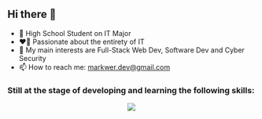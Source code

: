 ## Hi there 👋

- 🌱 High School Student on IT Major
- ❤️‍🔥 Passionate about the entirety of IT
- 🔭 My main interests are Full-Stack Web Dev, Software Dev and Cyber Security
- 📫 How to reach me: markwer.dev@gmail.com

### Still at the stage of developing and learning the following skills:

<p align="center">
  <a href="https://skillicons.dev">
    <img src="https://skillicons.dev/icons?i=html,css,js,ts,react,php,mysql,mongodb,py,git"/>
  </a>
</p>
